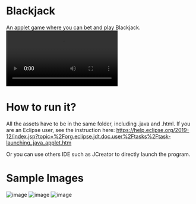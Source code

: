 # Blackjack
An applet game where you can bet and play Blackjack.
![video](https://user-images.githubusercontent.com/47229668/167568490-a515b902-c4b2-45c8-bc86-05e711016b70.mov)

# How to run it?
All the assets have to be in the same folder, including .java and .html. If you are an Eclipse user, see the instruction here: https://help.eclipse.org/2019-12/index.jsp?topic=%2Forg.eclipse.jdt.doc.user%2Ftasks%2Ftask-launching_java_applet.htm

Or you can use others IDE such as JCreator to directly launch the program.

# Sample Images
![image](https://user-images.githubusercontent.com/47229668/79049747-6cbfcd00-7bf3-11ea-8a91-ce8c5ae52503.png)
![image](https://user-images.githubusercontent.com/47229668/79049761-8234f700-7bf3-11ea-9a45-2fc64eec50b8.png)
![image](https://user-images.githubusercontent.com/47229668/79049777-91b44000-7bf3-11ea-954e-a8bba39194b9.png)






